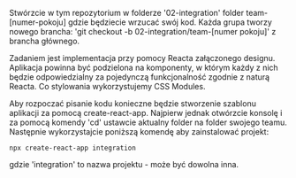 Stwórzcie w tym repozytorium w folderze '02-integration' folder team-[numer-pokoju] gdzie będziecie wrzucać swój kod. Każda grupa tworzy nowego brancha: 'git checkout -b 02-integration/team-[numer pokoju]' z brancha głównego.

Zadaniem jest implementacja przy pomocy Reacta załączonego designu.
Aplikacja powinna być podzielona na komponenty, w którym każdy z nich będzie odpowiedzialny za pojedynczą funkcjonalność zgodnie z naturą Reacta. Co stylowania wykorzystujemy CSS Modules.

Aby rozpoczać pisanie kodu konieczne będzie stworzenie szablonu aplikacji za pomocą create-react-app. Najpierw jednak otwórzcie konsolę i za pomocą komendy 'cd' ustawcie aktualny folder na folder swojego teamu. Następnie wykorzystajcie poniższą komendę aby zainstalować projekt:

```
npx create-react-app integration
```

gdzie 'integration' to nazwa projektu - może być dowolna inna.
